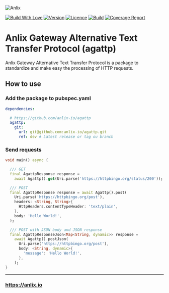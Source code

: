 ![Anlix](https://anlix.io/wp-content/uploads/2020/05/anlix-horizontal_verde.png "Anlix")

[![Build With Love](https://img.shields.io/badge/%20built%20with-%20%E2%9D%A4-ff69b4.svg)](https://github.com/anlix-io/agattp/stargazers)
[![Version](https://img.shields.io/badge/dynamic/json?url=https%3A%2F%2Fapi.github.com%2Frepos%2Fanlix-io%2Fagattp%2Freleases%2Flatest&query=%24.name&label=version&color=orange)](https://github.com/anlix-io/agattp/releases/latest)
[![Licence](https://img.shields.io/github/license/anlix-io/agattp?color=blue)](https://github.com/anlix-io/agattp/blob/main/LICENSE)
[![Build](https://img.shields.io/github/actions/workflow/status/anlix-io/agattp/main.yml?branch=main)](https://github.com/anlix-io/agattp/releases/latest)
[![Coverage Report](https://img.shields.io/badge/coverage-report-C08EA1)](https://anlix-io.github.io/agattp/coverage/)

# Anlix Gateway Alternative Text Transfer Protocol (agattp)

Anlix Gateway Alternative Text Transfer Protocol is a package to standardize and make easy the processing of HTTP requests.

## How to use

### Add the package to pubspec.yaml

```yaml
dependencies:

  # https://github.com/anlix-io/agattp
  agattp:
    git:
      url: git@github.com:anlix-io/agattp.git
      ref: dev # Latest release or tag ou branch
```

### Send requests

```dart
void main() async {

  /// GET
  final AgattpResponse response =
    await Agattp().get(Uri.parse('https://httpbingo.org/status/200'));

  /// POST
  final AgattpResponse response = await Agattp().post(
    Uri.parse('https://httpbingo.org/post'),
    headers: <String, String>{
      HttpHeaders.contentTypeHeader: 'text/plain',
    },
    body: 'Hello World!',
  );

  /// POST with JSON body and JSON response
  final AgattpResponseJson<Map<String, dynamic>> response =
    await Agattp().postJson(
      Uri.parse('https://httpbingo.org/post'),
      body: <String, dynamic>{
        'message': 'Hello World!',
      },
    );
}
```

---

### https://anlix.io
